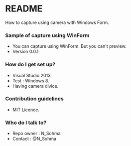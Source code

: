 # README #

How to capture using camera with Windows Form.

### Sample of capture using WinForm ###

* You can capture using WinForm. But you can't preview.  
* Version 0.0.1

### How do I get set up? ###

* Visual Studio 2013.
* Test : Windows 8.
* Having camera divice.

### Contribution guidelines ###

* MIT Licence.

### Who do I talk to? ###

* Repo owner : N_Sohma
* Contact : @N_Sohma
